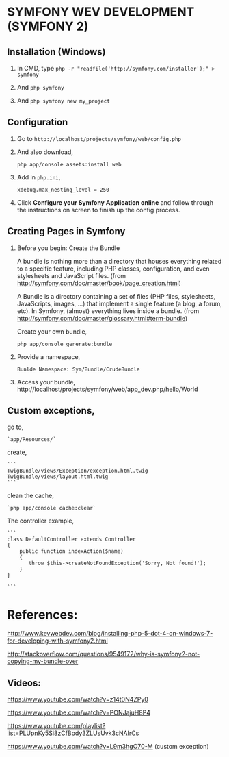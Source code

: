 # SYMFONY WEV DEVELOPMENT (SYMFONY 2)

## Installation (Windows)

1. In CMD, type `php -r "readfile('http://symfony.com/installer');" > symfony`

2. And `php symfony`

3. And `php symfony new my_project`

## Configuration

1. Go to `http://localhost/projects/symfony/web/config.php`

4. And also download,

    `php app/console assets:install web`

5. Add in `php.ini`,

    `xdebug.max_nesting_level = 250`

6. Click **Configure your Symfony Application online** and follow through the instructions on screen to finish up the config process.

## Creating Pages in Symfony

1. Before you begin: Create the Bundle

    A bundle is nothing more than a directory that houses everything related to a specific feature, including PHP classes, configuration, and even stylesheets and JavaScript files. (from http://symfony.com/doc/master/book/page_creation.html)

    A Bundle is a directory containing a set of files (PHP files, stylesheets, JavaScripts, images, ...) that implement a single feature (a blog, a forum, etc). In Symfony, (almost) everything lives inside a bundle. (from http://symfony.com/doc/master/glossary.html#term-bundle)

    Create your own bundle,

    `php app/console generate:bundle`

2. Provide a namespace,

    `Bunlde Namespace: Sym/Bundle/CrudeBundle`

3. Access your bundle, http://localhost/projects/symfony/web/app_dev.php/hello/World

## Custom exceptions,

go to,

    `app/Resources/`

create,

    ```
    TwigBundle/views/Exception/exception.html.twig
    TwigBundle/views/layout.html.twig
    ```

clean the cache,

    `php app/console cache:clear`

The controller example,

    ```
    class DefaultController extends Controller
    {
        public function indexAction($name)
        {
           throw $this->createNotFoundException('Sorry, Not found!');
        }
    }

    ```

# References:

http://www.kevwebdev.com/blog/installing-php-5-dot-4-on-windows-7-for-developing-with-symfony2.html

http://stackoverflow.com/questions/9549172/why-is-symfony2-not-copying-my-bundle-over

## Videos:

https://www.youtube.com/watch?v=z14t0N4ZPy0

https://www.youtube.com/watch?v=PONJajuH8P4

https://www.youtube.com/playlist?list=PLUpnKy5Si8zCfBpdy3ZLUsUvk3cNAIrCs

https://www.youtube.com/watch?v=L9m3hgO70-M (custom exception)